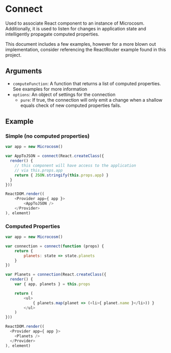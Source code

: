 # Connect

Used to associate React component to an instance of
Microcosm. Additionally, it is used to listen for changes in
application state and intelligently propagate computed properties.

This document includes a few examples, however for a more blown out
implementation, consider referencing the ReactRouter example found in
this project.

## Arguments

- `computeFunction`: A function that returns a list of computed properties. See examples for more information
- `options`: An object of settings for the connection
  - `pure`: If true, the connection will only emit a change when a shallow equals check of new computed properties fails.

## Example

### Simple (no computed properties)
```javascript
var app = new Microcosm()

var AppToJSON = connect(React.createClass({
  render() {
    // this component will have access to the application
    // via this.props.app
    return { JSON.stringify(this.props.app) }
  }
}))

ReactDOM.render((
    <Provider app={ app }>
        <AppToJSON />
    </Provider>
), element)
```

### Computed Properties

```javascript
var app = new Microcosm()

var connection = connect(function (props) {
    return {
        planets: state => state.planets
    }
})

var Planets = connection(React.createClass({
  render() {
    var { app, planets } = this.props

    return (
        <ul>
            { planets.map(planet => (<li>{ planet.name }</li>)) }
        </ul>
    )
}))

ReactDOM.render((
  <Provider app={ app }>
    <Planets />
  </Provider>
), element)
```
